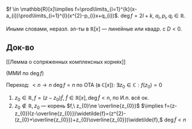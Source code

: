 $f \in \mathbb{R}[x]\implies f=\prod\limits_{i=1}^{k}(x-a_{i})\prod\limits_{i=1}^{l}(x^{2}-p_{i}x+q_{i})$. $\deg f=2l+k,\ a_{i}, p_{i}, q_{i} \in \mathbb{R}$.

Иными словами, неразл. эл-ты в $\mathbb{R}[x]$ — линейные или квадр. с $D<0$.

## Док-во

[[Лемма о сопряженных комплексных корнях]]

(ММИ по $\deg f$)

Переход: $<n\to n$
$\deg f = n$ по ОТА (в $\mathbb{C}[x]$): $\exists z_{0}\in \mathbb{C}: f(z_{0})=0$
1. $z_{0} \in \mathbb{R}, f=(z-z_{0})\widetilde{f},\ \widetilde{f}\in \mathbb{R}[x], \deg\widetilde{f}<n$, по И.п. всё ок.
2. $z_{0}\not\in \mathbb{R}, z_{0}$ — корень $f,\ z_{0}\ne \overline{z_{0}}$ $\implies f=(z-z_{0})(z-\overline{z_{0}})\widetilde{f}=(z^{2}-(z_{0}+\overline{z_{0}})+z_{0}\overline{z_{0}})\widetilde{f},$ $\deg\widetilde{f}<n$
